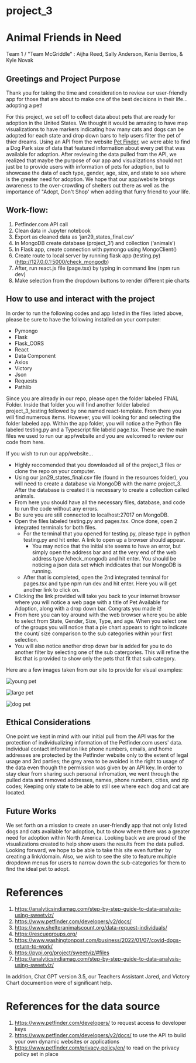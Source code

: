 # project_3


# Animal Friends in Need
Team 1 / "Team McGriddle" : Aijha Reed, Sally Anderson, Kenia Berrios, & Kyle Novak


##  Greetings and Project Purpose
Thank you for taking the time and consideration to review our user-friendly app for those that are about to make one of the best decisions in their life… adopting a pet!

For this project, we set off to collect data about pets that are ready for adoption in the United States. We thought it would be amazing to have map visualizations to have markers indicating how many cats and dogs can be adopted for each state and drop down bars to help users filter the pet of thier dreams.
Using an API from the website [Pet Finder](https://www.petfinder.com/), we were able to find a Dog Park size of data that featured information about every pet that was available for adoption.
After reviewing the data pulled from the API, we realized that maybe the purpose of our app and visualizations should not just be to provide users with information of pets for adoption, but to showcase the data of each type, gender, age, size, and state to see where is the greater need for adoption.
We hope that our app/website brings awareness to the over-crowding of shelters out there as well as the importance of "Adopt, Don't Shop' when adding that furry friend to your life.

## Work-flow:

1. Petfinder.com API call
2. Clean data in Jupyter notebook
3. Export as cleaned data as ‘jan29_states_final.csv’
4. In MongoDB create database (project_3’) and collection (‘animals’)
5. In Flask app, create connection with pymongo using MongoClient()
6. Create route to local server by running flask app (testing.py) (http://127.0.0.1:5000/check_mongodb)
7. After, run react.js file (page.tsx) by typing in command line (npm run dev)
8. Make selection from the dropdown buttons to render different pie charts

## How to use and interact with the project

In order to run the following codes and app listed in the files listed above, please be sure to have the following installed on your computer:

* Pymongo
* Flask
* Flask_CORS
* React
* Data Component
* Axios
* Victory
* Json
* Requests
* Pathlib
    
Since you are already in our repo, please open the folder labeled FINAL Folder. Inside that folder you will find another folder labeled project_3_testing followed by one named react-template.
From there you will find numerous items. However, you will looking for and selecting the folder labeled app. Within the app folder, you will notice a the Python file labeled testing.py and a Typescript file labeld page.tsx.
These are the main files we used to run our app/website and you are welcomed to review our code from here.

If you wish to run our app/website...
* Highly reccomended that you downloaded all of the project_3 files or clone the repo on your computer.
* Using our jan29_states_final.csv file (found in the resources folder), you will need to create a database via MongoDB with the name project_3. After the database is created it is necessary to create a collection called animals.
* From here you should have all the necessary files, database, and code to run the code without any errors.
* Be sure you are still connected to localhost:27017 on MongoDB.
* Open the files labeled testing.py and pages.tsx. Once done, open 2 integrated terminals for both files.
    * For the terminal that you opened for testing.py, please type in python testing.py and hit enter. A link to open up a browser should appear.
        * You may notice that the initial site seems to have an error, but simply open the address bar and at the very end of the web address type /check_mongodb and hit enter. You should be noticing a json data set which inddicates that our MongoDB is running.
    * After that is completed, open the 2nd integrated terminal for pages.tsx and type npm run dev and hit enter. Here you will get another link to click on.
* Clicking the link provided will take you back to your internet browser where you will notice a web page with a title of Pet Available for Adoption, along with a drop down bar. Congrats you made it!
* From here you can toy around with the web browser where you be able to select from State, Gender, Size, Type, and age. When you select one of the groups you will notice that a pie chart appears to right to indicate the count/ size comparison to the sub categories within your first selection.
* You will also notice another drop down bar is added for you to do another filter by selecting one of the sub catergories. This will refine the list that is provided to show only the pets that fit that sub category.

Here are a few images taken from our site to provide for visual examples:
    
![young pet](images/age_young_pet.png)

![large pet](images/size_large_pet.png)

![dog pet](images/type_dog_pet.png)


## Ethical Considerations
One point we kept in mind with our initial pull from the API was for the protection of individualizing information of the Petfinder.com users' data.
Individual contact information like phone numbers, emails, and home addresses are protected by the Petfinder website only to the extent of legal usage and 3rd parties; the grey area to be avoided is the right to usage of the data even though the permission was given by an API key.
In order to stay clear from sharing such personal infromation, we went through the pulled data and removed addresses, names, phone numbers, cities, and zip codes; Keeping only state to be able to still see where each dog and cat are located.


## Future Works
We set forth on a mission to create an user-friendly app that not only listed dogs and cats available for adoption, but to show where there was a greater need for adoption within North America.
Looking back we are proud of the visualizations created to help show users the results from the data pulled.
Looking forward, we hope to be able to take this site even further by creating a link/domain. Also, we wish to see the site to feature multiple dropdown menus for users to narrow down the sub-categories for them to find the ideal pet to adopt.


# References
1. https://analyticsindiamag.com/step-by-step-guide-to-data-analysis-using-sweetviz/
2. https://www.petfinder.com/developers/v2/docs/ 
3. https://www.shelteranimalscount.org/data-request-individuals/
4. https://rescuegroups.org/
5. https://www.washingtonpost.com/business/2022/01/07/covid-dogs-return-to-work/
6. https://pypi.org/project/sweetviz/#files
7. https://analyticsindiamag.com/step-by-step-guide-to-data-analysis-using-sweetviz/

In addition, Chat GPT version 3.5, our Teachers Assistant Jared, and Victory Chart documention were of significant help.

# References for the data source
1. https://www.petfinder.com/developers/ to request access to developer keys
2. https://www.petfinder.com/developers/v2/docs/  to use the API to build your own dynamic websites or applications
3. https://www.petfinder.com/privacy-policy/en/ to read on the privacy policy set in place